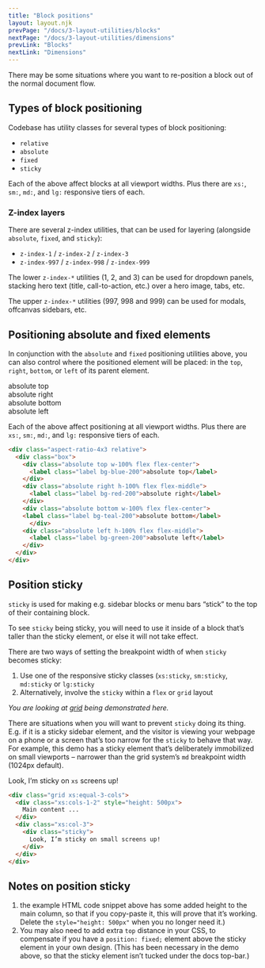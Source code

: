 ```yaml
---
title: "Block positions"
layout: layout.njk
prevPage: "/docs/3-layout-utilities/blocks"
nextPage: "/docs/3-layout-utilities/dimensions"
prevLink: "Blocks"
nextLink: "Dimensions"
---
```


There may be some situations where you want to re-position a block out of the normal document flow.

## Types of block positioning

Codebase has utility classes for several types of block positioning:

* `relative`
* `absolute`
* `fixed`
* `sticky`

Each of the above affect blocks at all viewport widths. Plus there are `xs:`, `sm:`, `md:`, and `lg:` responsive tiers of each. 

### Z-index layers

There are several z-index utilities, that can be used for layering (alongside `absolute`, `fixed`, and `sticky`):

* `z-index-1` / `z-index-2` / `z-index-3` 
* `z-index-997` / `z-index-998` / `z-index-999`

The lower `z-index-*` utilities (1, 2, and 3) can be used for dropdown panels, stacking hero text (title, call-to-action, etc.) over a hero image, tabs, etc.

The upper `z-index-*` utilities (997, 998 and 999) can be used for modals, offcanvas sidebars, etc.

## Positioning absolute and fixed elements

In conjunction with the `absolute` and `fixed` positioning utilities above, you can also control where the positioned element will be placed: in the `top`, `right`, `bottom`, or `left` of its parent element.

<div class="my-6 b-dashed">
  <div class="aspect-ratio-4x3 relative">
    <div class="box">
      <div class="absolute top w-100% flex flex-center">
        <label class="label bg-blue-200">absolute top</label>
      </div>
      <div class="absolute right h-100% flex flex-middle">
        <label class="label bg-red-200">absolute right</label>
      </div>
      <div class="absolute bottom w-100% flex flex-center">
      <label class="label bg-teal-200">absolute bottom</label>
        </div>
      <div class="absolute left h-100% flex flex-middle">
        <label class="label bg-green-200">absolute left</label>
      </div>
    </div>
  </div>
</div>

Each of the above affect positioning at all viewport widths. Plus there are `xs:`, `sm:`, `md:`, and `lg:` responsive tiers of each.

```html
<div class="aspect-ratio-4x3 relative">
  <div class="box">
    <div class="absolute top w-100% flex flex-center">
      <label class="label bg-blue-200">absolute top</label>
    </div>
    <div class="absolute right h-100% flex flex-middle">
      <label class="label bg-red-200">absolute right</label>
    </div>
    <div class="absolute bottom w-100% flex flex-center">
    <label class="label bg-teal-200">absolute bottom</label>
      </div>
    <div class="absolute left h-100% flex flex-middle">
      <label class="label bg-green-200">absolute left</label>
    </div>
  </div>
</div>
```

## Position sticky

`sticky` is used for making e.g. sidebar blocks or menu bars “stick” to the top of their containing block.

<div class="my-6">
<div class="grid xs:equal-3-cols b-dashed pl-1">
<div class="xs:cols-1-2">
<p>To see <code>sticky</code> being sticky, you will need to use it inside of a block that’s taller than the sticky element, or else it will not take effect.</p>
<p>There are two ways of setting the breakpoint width of when <code>sticky</code> becomes sticky:</p>
<ol>
<li>Use one of the responsive sticky classes (<code>xs:sticky</code>, <code>sm:sticky</code>, <code>md:sticky</code> or <code>lg:sticky</code>
<li>Alternatively, involve the <code>sticky</code> within a <code>flex</code> or <code>grid</code> layout</li>
</ol>
<p><em>You are looking at <a href="{{ '/docs/3-layout-utilities/grid' | url }}">grid</a> being demonstrated here.</em></p>
<p class="mb-0">There are situations when you will want to prevent <code>sticky</code> doing its thing. E.g. if it is a sticky sidebar element, and the visitor is viewing your webpage on a phone or a screen that’s too narrow for the <code>sticky</code> to behave that way. For example, this demo has a sticky element that’s deliberately immobilized on small viewports – narrower than the grid system’s <code>md</code> breakpoint width (1024px default).</p>
</div>
<div class="xs:col-3">
<div class="sticky bg-orange-200 p-block" style="top: 57px;">
Look, I’m sticky on <code class="b-thin">xs</code> screens up!
</div>
</div>
</div>
</div>

```html
<div class="grid xs:equal-3-cols">
  <div class="xs:cols-1-2" style="height: 500px">
    Main content ...
  </div>
  <div class="xs:col-3">
    <div class="sticky">
      Look, I’m sticky on small screens up!
    </div>
  </div>
</div>
```

## Notes on position sticky

1. the example HTML code snippet above has some added height to the main column, so that if you copy-paste it, this will prove that it’s working. Delete the `style="height: 500px"` when you no longer need it.)
2. You may also need to add extra `top` distance in your CSS, to compensate if you have a `position: fixed;` element above the sticky element in your own design. (This has been necessary in the demo above, so that the sticky element isn’t tucked under the docs top-bar.)